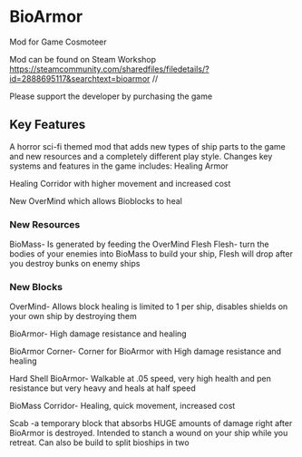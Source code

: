 # BioArmor
Mod for Game Cosmoteer

Mod can be found on Steam Workshop https://steamcommunity.com/sharedfiles/filedetails/?id=2888695117&searchtext=bioarmor //

Please support the developer by purchasing the game

## Key Features

A horror sci-fi themed mod that adds new types of ship parts to the game and new resources and a completely different play style. Changes key systems and features in the game includes:
Healing Armor

Healing Corridor with higher movement and increased cost

New OverMind which allows Bioblocks to heal



### New Resources
BioMass- Is generated by feeding the OverMind Flesh
Flesh- turn the bodies of your enemies into BioMass to build your ship, Flesh will drop after you destroy bunks on enemy ships

### New Blocks
OverMind- Allows block healing is limited to 1 per ship, disables shields on your own ship by destroying them

BioArmor- High damage resistance and healing

BioArmor Corner- Corner for BioArmor with High damage resistance and healing

Hard Shell BioArmor- Walkable at .05 speed, very high health and pen resistance but very heavy and heals at half speed

BioMass Corridor- Healing, quick movement, increased cost

Scab -a temporary block that absorbs HUGE amounts of damage right after BioArmor is destroyed. Intended to stanch a wound on your ship while you retreat. Can also be build to split bioships in two

